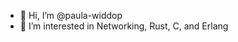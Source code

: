 - 👋 Hi, I’m @paula-widdop
- 👀 I’m interested in Networking, Rust, C, and Erlang

<!---
paula-widdop/paula-widdop is a ✨ special ✨ repository because its `README.md` (this file) appears on your GitHub profile.
You can click the Preview link to take a look at your changes.
--->
